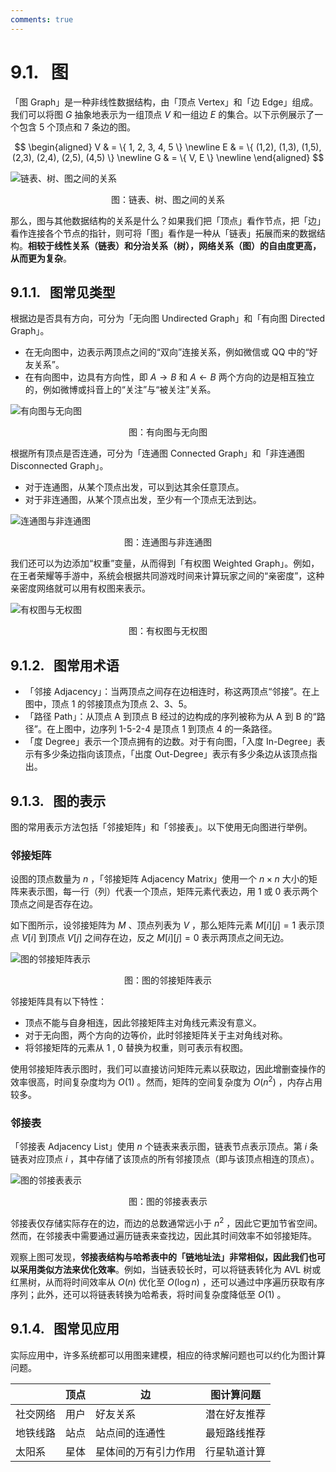 ```yaml
---
comments: true
---
```


# 9.1. &nbsp; 图

「图 Graph」是一种非线性数据结构，由「顶点 Vertex」和「边 Edge」组成。我们可以将图 $G$ 抽象地表示为一组顶点 $V$ 和一组边 $E$ 的集合。以下示例展示了一个包含 5 个顶点和 7 条边的图。

$$
\begin{aligned}
V & = \{ 1, 2, 3, 4, 5 \} \newline
E & = \{ (1,2), (1,3), (1,5), (2,3), (2,4), (2,5), (4,5) \} \newline
G & = \{ V, E \} \newline
\end{aligned}
$$

![链表、树、图之间的关系](graph.assets/linkedlist_tree_graph.png)

<p align="center"> 图：链表、树、图之间的关系 </p>

那么，图与其他数据结构的关系是什么？如果我们把「顶点」看作节点，把「边」看作连接各个节点的指针，则可将「图」看作是一种从「链表」拓展而来的数据结构。**相较于线性关系（链表）和分治关系（树），网络关系（图）的自由度更高，从而更为复杂**。

## 9.1.1. &nbsp; 图常见类型

根据边是否具有方向，可分为「无向图 Undirected Graph」和「有向图 Directed Graph」。

- 在无向图中，边表示两顶点之间的“双向”连接关系，例如微信或 QQ 中的“好友关系”。
- 在有向图中，边具有方向性，即 $A \rightarrow B$ 和 $A \leftarrow B$ 两个方向的边是相互独立的，例如微博或抖音上的“关注”与“被关注”关系。

![有向图与无向图](graph.assets/directed_graph.png)

<p align="center"> 图：有向图与无向图 </p>

根据所有顶点是否连通，可分为「连通图 Connected Graph」和「非连通图 Disconnected Graph」。

- 对于连通图，从某个顶点出发，可以到达其余任意顶点。
- 对于非连通图，从某个顶点出发，至少有一个顶点无法到达。

![连通图与非连通图](graph.assets/connected_graph.png)

<p align="center"> 图：连通图与非连通图 </p>

我们还可以为边添加“权重”变量，从而得到「有权图 Weighted Graph」。例如，在王者荣耀等手游中，系统会根据共同游戏时间来计算玩家之间的“亲密度”，这种亲密度网络就可以用有权图来表示。

![有权图与无权图](graph.assets/weighted_graph.png)

<p align="center"> 图：有权图与无权图 </p>

## 9.1.2. &nbsp; 图常用术语

- 「邻接 Adjacency」：当两顶点之间存在边相连时，称这两顶点“邻接”。在上图中，顶点 1 的邻接顶点为顶点 2、3、5。
- 「路径 Path」：从顶点 A 到顶点 B 经过的边构成的序列被称为从 A 到 B 的“路径”。在上图中，边序列 1-5-2-4 是顶点 1 到顶点 4 的一条路径。
- 「度 Degree」表示一个顶点拥有的边数。对于有向图，「入度 In-Degree」表示有多少条边指向该顶点，「出度 Out-Degree」表示有多少条边从该顶点指出。

## 9.1.3. &nbsp; 图的表示

图的常用表示方法包括「邻接矩阵」和「邻接表」。以下使用无向图进行举例。

### 邻接矩阵

设图的顶点数量为 $n$ ，「邻接矩阵 Adjacency Matrix」使用一个 $n \times n$ 大小的矩阵来表示图，每一行（列）代表一个顶点，矩阵元素代表边，用 $1$ 或 $0$ 表示两个顶点之间是否存在边。

如下图所示，设邻接矩阵为 $M$ 、顶点列表为 $V$ ，那么矩阵元素 $M[i][j] = 1$ 表示顶点 $V[i]$ 到顶点 $V[j]$ 之间存在边，反之 $M[i][j] = 0$ 表示两顶点之间无边。

![图的邻接矩阵表示](graph.assets/adjacency_matrix.png)

<p align="center"> 图：图的邻接矩阵表示 </p>

邻接矩阵具有以下特性：

- 顶点不能与自身相连，因此邻接矩阵主对角线元素没有意义。
- 对于无向图，两个方向的边等价，此时邻接矩阵关于主对角线对称。
- 将邻接矩阵的元素从 $1$ , $0$ 替换为权重，则可表示有权图。

使用邻接矩阵表示图时，我们可以直接访问矩阵元素以获取边，因此增删查操作的效率很高，时间复杂度均为 $O(1)$ 。然而，矩阵的空间复杂度为 $O(n^2)$ ，内存占用较多。

### 邻接表

「邻接表 Adjacency List」使用 $n$ 个链表来表示图，链表节点表示顶点。第 $i$ 条链表对应顶点 $i$ ，其中存储了该顶点的所有邻接顶点（即与该顶点相连的顶点）。

![图的邻接表表示](graph.assets/adjacency_list.png)

<p align="center"> 图：图的邻接表表示 </p>

邻接表仅存储实际存在的边，而边的总数通常远小于 $n^2$ ，因此它更加节省空间。然而，在邻接表中需要通过遍历链表来查找边，因此其时间效率不如邻接矩阵。

观察上图可发现，**邻接表结构与哈希表中的「链地址法」非常相似，因此我们也可以采用类似方法来优化效率**。例如，当链表较长时，可以将链表转化为 AVL 树或红黑树，从而将时间效率从 $O(n)$ 优化至 $O(\log n)$ ，还可以通过中序遍历获取有序序列；此外，还可以将链表转换为哈希表，将时间复杂度降低至 $O(1)$ 。

## 9.1.4. &nbsp; 图常见应用

实际应用中，许多系统都可以用图来建模，相应的待求解问题也可以约化为图计算问题。

<div class="center-table" markdown>

|        | 顶点 | 边               | 图计算问题   |
| ------ | ---- | --------------- | ------------ |
| 社交网络 | 用户 | 好友关系           | 潜在好友推荐 |
| 地铁线路 | 站点 | 站点间的连通性      | 最短路线推荐 |
| 太阳系  | 星体 | 星体间的万有引力作用  | 行星轨道计算 |

</div>
